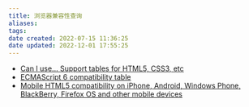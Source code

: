 ```yaml
---
title: 浏览器兼容性查询
aliases: 
tags: 
date created: 2022-07-15 11:36:25
date updated: 2022-12-01 17:55:25
---
```



- [Can I use... Support tables for HTML5, CSS3, etc](https://caniuse.com/)
- [ECMAScript 6 compatibility table](http://kangax.github.io/compat-table/es6/)
- [Mobile HTML5 compatibility on iPhone, Android, Windows Phone, BlackBerry, Firefox OS and other mobile devices](http://mobilehtml5.org/)
